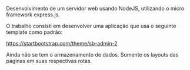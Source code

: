 Desenvolvimento de um servidor web usando NodeJS, utilizando o micro framework express.js.

O trabalho consisti em desenvolver uma aplicação que usa o seguinte template como padrão:

https://startbootstrap.com/theme/sb-admin-2

Ainda não se tem o  armazenamento de dados. Somente os layouts das páginas em suas respectivas rotas.
